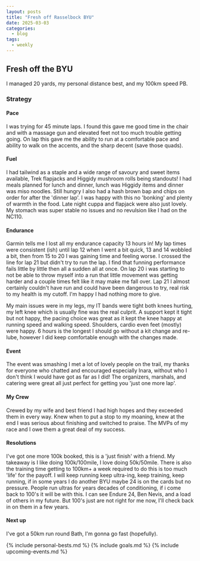 ```yaml
---
layout: posts
title: "Fresh off Rasselbock BYU"
date: 2025-03-03
categories:
  - blog
tags:
  - weekly
---
```



## Fresh off the BYU

I managed 20 yards, my personal distance best, and my 100km speed PB.

### Strategy

#### Pace

I was trying for 45 minute laps.
I found this gave me good time in the chair and with a massage gun and elevated feet not too much trouble getting going.
On lap this gave me the ability to run at a comfortable pace and ability to walk on the accents, and the sharp decent (save those quads).

#### Fuel

I had tailwind as a staple and a wide range of savoury and sweet items available, Trek flapjacks and Higgidy mushroom rolls being standouts!
I had meals planned for lunch and dinner, lunch was Higgidy items and dinner was miso noodles.
Still hungry I also had a hash brown bap and chips on order for after the 'dinner lap'.
I was happy with this no 'bonking' and plenty of warmth in the food.
Late night cuppa and flapjack were also just lovely.
My stomach was super stable no issues and no revulsion like I had on the NC110.

#### Endurance

Garmin tells me I lost all my endurance capacity 13 hours in!
My lap times were consistent (ish) until lap 12 when I went a bit quick, 13 and 14 wobbled a bit, then from 15 to 20 I was gaining time and feeling worse.
I crossed the line for lap 21 but didn't try to run the lap.
I find that funning performance fails little by little then all a sudden all at once.
On lap 20 i was starting to not be able to throw myself into a run that little movement was getting harder and a couple times felt like it may make me fall over.
Lap 21 I almost certainly couldn't have run and could have been dangerous to try, real risk to my health is my cutoff.
I'm happy I had nothing more to give.

My main issues were in my legs, my IT bands were tight both knees hurting, my left knee which is usually fine was the real culprit.
A support kept it tight but not happy, the pacing choice was great as it kept the knee happy at running speed and walking speed.
Shoulders, cardio even feet (mostly) were happy.
6 hours is the longest I should go without a kit change and re-lube, however I did keep comfortable enough with the changes made.

#### Event

The event was smashing I met a lot of lovely people on the trail, my thanks for everyone who chatted and encouraged especially Inara, without who I don't think I would have got as far as I did!
The organizers, marshals, and catering were great all just perfect for getting you 'just one more lap'.

#### My Crew

Crewed by my wife and best friend I had high hopes and they exceeded them in every way.
Knew when to put a stop to my moaning, knew at the end I was serious about finishing and switched to praise.
The MVPs of my race and I owe them a great deal of my success.

#### Resolutions

I've got one more 100k booked, this is a 'just finish' with a friend.
My takeaway is I like doing 100k/100mile, I love doing 50k/50mile.
There is also the training time getting to 100km+ a week required to do this is too much 'life' for the payoff.
I will keep running keep ultra-ing, keep training, keep running, if in some years I do another BYU maybe 24 is on the cards but no pressure.
People run ultras for years decades of conditioning, if i come back to 100's it will be with this.
I can see Endure 24, Ben Nevis, and a load of others in my future.
But 100's just are not right for me now, I'll check back in on them in a few years.

#### Next up

I've got a 50km run round Bath, I'm gonna go fast (hopefully).

{% include personal-bests.md %}
{% include goals.md %}
{% include upcoming-events.md %}
